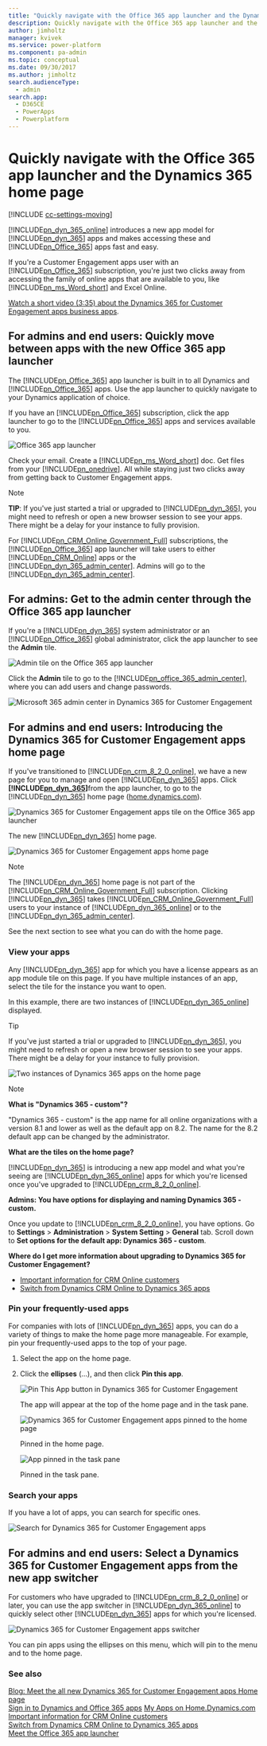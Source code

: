 ```yaml
---
title: "Quickly navigate with the Office 365 app launcher and the Dynamics 365 home page  | MicrosoftDocs"
description: Quickly navigate with the Office 365 app launcher and the Dynamics 365 home page
author: jimholtz
manager: kvivek
ms.service: power-platform
ms.component: pa-admin
ms.topic: conceptual
ms.date: 09/30/2017
ms.author: jimholtz
search.audienceType: 
  - admin
search.app: 
  - D365CE
  - PowerApps
  - Powerplatform
---
```

# Quickly navigate with the Office 365 app launcher and the Dynamics 365 home page

[!INCLUDE [cc-settings-moving](../includes/cc-settings-moving.md)] 

[!INCLUDE[pn_dyn_365_online](../includes/pn-crm-online.md)] introduces a new app model for [!INCLUDE[pn_dyn_365](../includes/pn-crm-shortest.md)] apps and makes accessing these and [!INCLUDE[pn_Office_365](../includes/pn-office-365.md)] apps fast and easy.  
  
 If you're a Customer Engagement apps user with an [!INCLUDE[pn_Office_365](../includes/pn-office-365.md)] subscription, you're just two clicks away from accessing the family of online apps that are available to you, like [!INCLUDE[pn_ms_Word_short](../includes/pn-ms-word-short.md)] and Excel Online.  
  
 [Watch a short video (3:35) about the Dynamics 365 for Customer Engagement apps business apps](https://go.microsoft.com/fwlink/p/?linkid=837700).  
  
<a name="BKMK_AppLauncher"></a>   
## For admins and end users: Quickly move between apps with the new Office 365 app launcher  
 The [!INCLUDE[pn_Office_365](../includes/pn-office-365.md)] app launcher is built in to all Dynamics and [!INCLUDE[pn_Office_365](../includes/pn-office-365.md)] apps. Use the app launcher to quickly navigate to your Dynamics application of choice.  
  
 If you have an [!INCLUDE[pn_Office_365](../includes/pn-office-365.md)] subscription, click  the app launcher to go to the [!INCLUDE[pn_Office_365](../includes/pn-office-365.md)] apps and services available to you.  
  
 ![Office 365 app launcher](../admin/media/new-office-365-app-launcher.png "Office 365 app launcher")  
  
 Check your email.  Create  a [!INCLUDE[pn_ms_Word_short](../includes/pn-ms-word-short.md)] doc. Get files from your [!INCLUDE[pn_onedrive](../includes/pn-onedrive.md)].  All while staying just two clicks away from getting back to Customer Engagement apps.  
  
> [!NOTE]
> **TIP**: If you've just started a trial or upgraded to [!INCLUDE[pn_dyn_365](../includes/pn-crm-shortest.md)], you might need to refresh or open a new browser session to see your apps. There might be a delay for your instance to fully provision.  
> 
>  For [!INCLUDE[pn_CRM_Online_Government_Full](../includes/pn-crm-online-government-full.md)] subscriptions, the [!INCLUDE[pn_Office_365](../includes/pn-office-365.md)] app launcher will take users to either [!INCLUDE[pn_CRM_Online](../includes/pn-crm-online.md)] apps or the [!INCLUDE[pn_dyn_365_admin_center](../includes/pn-dyn-365-admin-center.md)]. Admins will go to the [!INCLUDE[pn_dyn_365_admin_center](../includes/pn-dyn-365-admin-center.md)].  
  
<a name="BKMK_SelectAdminFromAppLaunch"></a>   
## For admins: Get to the admin center through the Office 365 app launcher  
 If you're a [!INCLUDE[pn_dyn_365](../includes/pn-crm-shortest.md)] system administrator or an [!INCLUDE[pn_Office_365](../includes/pn-office-365.md)] global administrator, click the app launcher to see the **Admin** tile.  
  
 ![Admin tile on the Office 365 app launcher](../admin/media/select-admin-from-app-launcher.png "Admin tile on the Office 365 app launcher")  
  
 Click the **Admin** tile to go to the [!INCLUDE[pn_office_365_admin_center](../includes/pn-office-365-admin-center.md)], where you can add users and change passwords.  
  
 ![Microsoft 365 admin center in Dynamics 365 for Customer Engagement](../admin/media/office-365-admin-center.png "Microsoft 365 admin center in Dynamics 365 for Customer Engagement")  
  
<a name="BKMK_IntroD365HomePage"></a>   
## For admins and end users: Introducing the Dynamics 365 for Customer Engagement apps home page  
 If you've transitioned to [!INCLUDE[pn_crm_8_2_0_online](../includes/pn-crm-8-2-0-online.md)], we have a new page for you to manage and open [!INCLUDE[pn_dyn_365](../includes/pn-crm-shortest.md)] apps. Click <strong>[!INCLUDE[pn_dyn_365](../includes/pn-crm-shortest.md)]</strong>from the app launcher, to go to the [!INCLUDE[pn_dyn_365](../includes/pn-crm-shortest.md)] home page ([home.dynamics.com](http://home.dynamics.com)).  
  
 ![Dynamics 365 for Customer Engagement apps tile on the Office 365 app launcher](../admin/media/select-dynamics-365-app-launcher.png "Dynamics 365 for Customer Engagement apps tile on the Office 365 app launcher")  
  
 The new [!INCLUDE[pn_dyn_365](../includes/pn-crm-shortest.md)] home page.  
  
 ![Dynamics 365 for Customer Engagement apps home page](../admin/media/dynamics-365-home-page.png "Dynamics 365 for Customer Engagement apps home page")  
  
> [!NOTE]
>  The [!INCLUDE[pn_dyn_365](../includes/pn-crm-shortest.md)] home page is not part of the [!INCLUDE[pn_CRM_Online_Government_Full](../includes/pn-crm-online-government-full.md)] subscription. Clicking [!INCLUDE[pn_dyn_365](../includes/pn-crm-shortest.md)] takes [!INCLUDE[pn_CRM_Online_Government_Full](../includes/pn-crm-online-government-full.md)] users to your instance of [!INCLUDE[pn_dyn_365_online](../includes/pn-crm-online.md)] or to the [!INCLUDE[pn_dyn_365_admin_center](../includes/pn-dyn-365-admin-center.md)].  
  
 See the next section to see what you can do with the home page.  
  
<a name="BKMK_ViewApps"></a>   
### View your apps 
 Any [!INCLUDE[pn_dyn_365](../includes/pn-crm-shortest.md)] app for which you have a license appears as an app module tile on this page. If you have multiple instances of an app, select the tile for the instance you want to open.  
  
 In this example, there are two instances of [!INCLUDE[pn_dyn_365_online](../includes/pn-crm-online.md)] displayed.  
  
> [!TIP]
>  If you've just started a trial or upgraded to [!INCLUDE[pn_dyn_365](../includes/pn-crm-shortest.md)], you might need to refresh or open a new browser session to see your apps. There might be a delay for your instance to fully provision.  
  
 ![Two instances of Dynamics 365 apps on the home page](../admin/media/two-instances-of-dynamics-365-online-in-the-home-page.png "Two instances of Dynamics 365 apps on the home page")  
  
> [!NOTE]
> **What is "Dynamics 365 - custom"?**  
> 
>  "Dynamics 365 - custom" is the app name for all online organizations with a version 8.1 and lower as well as the default app on 8.2. The name for the 8.2 default app can be changed by the administrator.  
> 
> **What are the tiles on the home page?**  
> 
> [!INCLUDE[pn_dyn_365](../includes/pn-crm-shortest.md)] is introducing a new app model and what you're seeing are [!INCLUDE[pn_dyn_365_online](../includes/pn-crm-online.md)] apps for which you're licensed once you've upgraded to [!INCLUDE[pn_crm_8_2_0_online](../includes/pn-crm-8-2-0-online.md)].  
> 
> **Admins: You have options for displaying and naming Dynamics 365 - custom.**  
> 
>  Once you update to [!INCLUDE[pn_crm_8_2_0_online](../includes/pn-crm-8-2-0-online.md)], you have options.  Go to **Settings** > **Administration** > **System Setting** > **General** tab. Scroll down to **Set options for the default app: Dynamics 365 - custom**.  
> 
> **Where do I get more information about upgrading to Dynamics 365 for Customer Engagement?**  
> 
> -   [Important information for CRM Online customers](../admin/important-information-customers.md)  
> -   [Switch from Dynamics CRM Online to Dynamics 365 apps](../admin/switch-dynamics-crm-online-dynamics-365.md)  
  
<a name="BKMK_PinApps"></a>   
### Pin your frequently-used apps 
 For companies with lots of [!INCLUDE[pn_dyn_365](../includes/pn-crm-shortest.md)] apps, you can do a variety of things to make the home page more manageable.  For example, pin your frequently-used apps to the top of your page.  
  
1. Select the app on the home page.  
  
2. Click the **ellipses** (...), and then click **Pin this app**.  
  
   ![Pin This App button in Dynamics 365 for Customer Engagement](../admin/media/pin-dynamics-365-app.png "Pin This App button in Dynamics 365 for Customer Engagement")  
  
   The app will appear at the top of the home page and in the task pane.  
  
   ![Dynamics 365 for Customer Engagement apps pinned to the home page](../admin/media/dynamics-365-app-pinned-onhome-page.png "Dynamics 365 for Customer Engagement apps pinned to the home page")  
  
   Pinned in the home page.  
  
   ![App pinned in the task pane](../admin/media/app-pinned-in-task-pane.png "App pinned in the task pane")  
  
   Pinned in the task pane.  
  
<a name="BKMK_SearchApps"></a>   
### Search your apps 
 If you have a lot of apps, you can search for specific ones.  
  
 ![Search for Dynamics 365 for Customer Engagement apps](../admin/media/search-dynamics-365-apps.png "Search for Dynamics 365 for Customer Engagement apps")  
  
<a name="BKMK_Dyn365AppSwitcher"></a>   
## For admins and end users: Select a Dynamics 365 for Customer Engagement apps from the new app switcher  
 For customers who have upgraded to [!INCLUDE[pn_crm_8_2_0_online](../includes/pn-crm-8-2-0-online.md)] or later, you can use the app switcher in [!INCLUDE[pn_dyn_365_online](../includes/pn-crm-online.md)] to quickly select other [!INCLUDE[pn_dyn_365](../includes/pn-crm-shortest.md)] apps for which you're licensed.  
  
 ![Dynamics 365 for Customer Engagement apps switcher](../admin/media/useapp-switchergoother-dynamics-365-apps.png "Dynamics 365 for Customer Engagement apps switcher")  
  
 You can pin apps using the ellipses on this menu, which will pin to the menu and to the home page.  
  
### See also  
 [Blog: Meet the all new Dynamics 365 for Customer Engagement apps Home page](https://dynamics365.wordpress.com/tag/dynamics-365-home-page/)   
 [Sign in to Dynamics and Office 365 apps](../admin/sign-in-office-365-apps.md)
 [My Apps on Home.Dynamics.com ](https://blogs.msdn.microsoft.com/crm/2017/03/30/my-apps-on-home-dynamics-com/)  
 [Important information for CRM Online customers](../admin/important-information-customers.md)   
 [Switch from Dynamics CRM Online to Dynamics 365 apps](../admin/switch-dynamics-crm-online-dynamics-365.md)   
 [Meet the Office 365 app launcher](https://support.office.com/article/Meet-the-Office-365-app-launcher-79f12104-6fed-442f-96a0-eb089a3f476a)   
